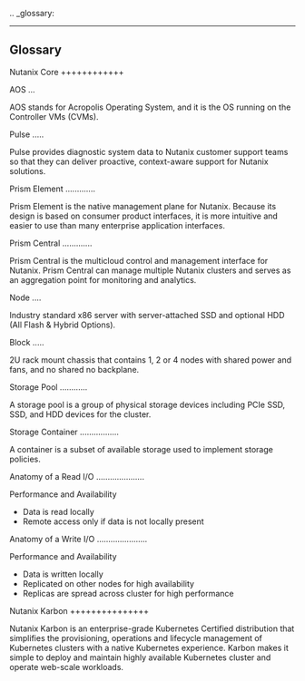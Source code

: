 .. _glossary:

-------------
Glossary
-------------

Nutanix Core
++++++++++++

AOS
...

AOS stands for Acropolis Operating System, and it is the OS running on the Controller VMs (CVMs).

Pulse
.....

Pulse provides diagnostic system data to Nutanix customer support teams so that they can deliver proactive, context-aware support for Nutanix solutions.

Prism Element
.............

Prism Element is the native management plane for Nutanix. Because its design is based on consumer product interfaces, it is more intuitive and easier to use than many enterprise application interfaces.

Prism Central
.............

Prism Central is the multicloud control and management interface for Nutanix. Prism Central can manage multiple Nutanix clusters and serves as an aggregation point for monitoring and analytics.

Node
....

Industry standard x86 server with server-attached SSD and optional HDD (All Flash & Hybrid Options).

Block
.....

2U rack mount chassis that contains 1, 2 or 4 nodes with shared power and fans, and no shared no backplane.

Storage Pool
............

A storage pool is a group of physical storage devices including PCIe SSD, SSD, and HDD devices for the cluster.

Storage Container
.................

A container is a subset of available storage used to implement storage policies.

Anatomy of a Read I/O
.....................

Performance and Availability

- Data is read locally
- Remote access only if data is not locally present

Anatomy of a Write I/O
......................

Performance and Availability

- Data is written locally
- Replicated on other nodes for high availability
- Replicas are spread across cluster for high performance

Nutanix Karbon
+++++++++++++++

Nutanix Karbon is an enterprise-grade Kubernetes Certified distribution that simplifies the provisioning, operations and lifecycle management of Kubernetes clusters with a native Kubernetes experience. Karbon makes it simple to deploy and maintain highly available Kubernetes cluster and operate web-scale workloads.
